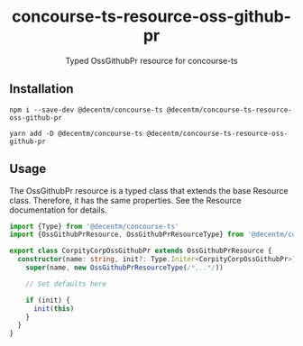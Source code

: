 <h1 align="center">
  concourse-ts-resource-oss-github-pr
</h1>

<div align="center">

  Typed OssGithubPr resource for concourse-ts
</div>

## Installation

`npm i --save-dev @decentm/concourse-ts @decentm/concourse-ts-resource-oss-github-pr`

`yarn add -D @decentm/concourse-ts @decentm/concourse-ts-resource-oss-github-pr`

## Usage

The OssGithubPr resource is a typed class that extends the base Resource class.
Therefore, it has the same properties. See the Resource documentation for details.

```typescript
import {Type} from '@decentm/concourse-ts'
import {OssGithubPrResource, OssGithubPrResourceType} from '@decentm/concourse-ts-resource-oss-github-pr'

export class CorpityCorpOssGithubPr extends OssGithubPrResource {
  constructor(name: string, init?: Type.Initer<CorpityCorpOssGithubPr>) {
    super(name, new OssGithubPrResourceType(/*...*/))

    // Set defaults here

    if (init) {
      init(this)
    }
  }
}
```
